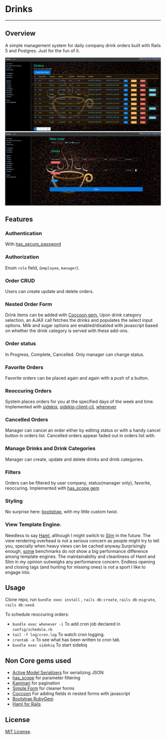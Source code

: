 # Drinks
----
## Overview
 A simple management system for daily company drink orders built with Rails 5 and Postgres. Just for the fun of it.

![screenshot](https://github.com/drumaddict/drinks-rails5/blob/master/orders.png)
![screenshot](https://github.com/drumaddict/drinks-rails5/blob/master/form.png)


## Features
### Authentication
 With  [has_secure_password](http://api.rubyonrails.org/classes/ActiveModel/SecurePassword/ClassMethods.html#method-i-has_secure_password)
### Authorization
 Enum `role` field, (`employee`, `manager`).

### Order CRUD
Users can create update and delete orders.
### Nested Order Form
Drink items can be added with [Coccoon gem.](https://github.com/nathanvda/cocoon)
Upon drink category selection, an AJAX call fetches the drinks and populates the select input options.
Milk and sugar options are enabled/disabled with javascript based on whether the drink category is
served with these add-ons.
### Order status
In Progress, Complete, Cancelled. Only manager can change status.

### Favorite Orders
Favorite orders can be placed again and again with a push of a button.
### Reoccuring Orders
System places orders for you at the specified days of the week and time.
Implemented with [sidekiq](https://github.com/mperham/sidekiq), [sidekiq-client-cli](https://github.com/didil/sidekiq-client-cli),
[whenever](https://github.com/javan/whenever)

### Cancelled Orders
Manager can cancel an order either by editing status or with a handy cancel button in orders list.
Cancelled orders appear faded out in orders list with.

### Manage Drinks and Drink Categories
 Manager can create, update and delete drinks and drink categories.

### Filters
Orders can be filtered by user company, status(manager only), favorite, reoccuring.
Implemented with [has_scope gem](https://github.com/plataformatec/has_scope)

### Styling
No surprise here:  [bootstrap](https://github.com/twbs/bootstrap-rubygem),
with my little custom twist.

### View Template Engine.
Needless to say [Haml](http://haml.info/),
although I might switch to [Slim](http://slim-lang.com/) in the future.
The view rendering overhead is not a serious concern as people might try to tell you, specially
 when heavy views can be cached anyway.Surprisingly enough, [some](http://blog.crowdint.com/2013/07/17/view-engines-performance.html) benchmarks do not show a big
 performance difference among template engines. The maintainability and  cleanliness of Haml and Slim in my opinion outweighs any performance concern. Endless opening and closing tags (and hunting for missing ones) is not a sport I like to engage into.

## Usage

Clone repo, run `bundle exec install` , `rails db:create`, `rails db:migrate`, `rails db:seed`.

  To schedule reoccuring orders:
* `bundle exec whenever -i` To add cron job declared in `config/schedule.rb`
* `tail -f log/cron.log` To watch  cron logging.
*  `crontab -e` To see what has been written to cron tab.
* `bundle exec sidekiq` To start sidekiq

## Non Core gems used
* [Active Model Serializers](https://github.com/rails-api/active_model_serializers) for serializing JSON
* [has_scope](https://github.com/plataformatec/has_scope)  for parameter filtering
* [Kaminari](https://github.com/amatsuda/kaminari) for pagination
* [Simple Form](https://github.com/plataformatec/simple_form) for cleaner forms
* [Coccoon](https://github.com/nathanvda/cocoon) For adding fields in nested forms with javascript
* [Bootstrap RubyGem](https://github.com/twbs/bootstrap-rubygem)
* [Haml for Rails](https://github.com/indirect/haml-rails)

## License
 [MIT License](http://opensource.org/licenses/MIT).

